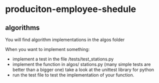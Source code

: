 # produciton-employee-shedule

## algorithms

You will find algorithm implementations in the algos folder

When you want to implement something:

- implement a test in the file /tests/test_stations.py
- implement the function in algos/ stations.py (many simple tests are better than a bigger one) take a look at the unittest library for python
- run the test file to test the implementation of your function.

